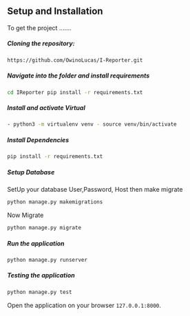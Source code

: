 ## Setup and Installation

To get the project .......

##### Cloning the repository:

```bash
https://github.com/OwinoLucas/I-Reporter.git
```

##### Navigate into the folder and install requirements

```bash
cd IReporter pip install -r requirements.txt
```

##### Install and activate Virtual

```bash
- python3 -m virtualenv venv - source venv/bin/activate
```

##### Install Dependencies

```bash
pip install -r requirements.txt
```

##### Setup Database

SetUp your database User,Password, Host then make migrate

```bash
python manage.py makemigrations 
```

Now Migrate

```bash
python manage.py migrate
```

##### Run the application

```bash
python manage.py runserver
```

##### Testing the application

```bash
python manage.py test
```

Open the application on your browser `127.0.0.1:8000`.
